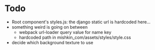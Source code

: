 # Todo

- Root component's styles.js: the django static url is hardcoded here...
- something weird is going on between
    - webpack url-loader query value for name key
    - hardcoded path in mishkin_com/assets/styles/style.css
- decide which background texture to use
